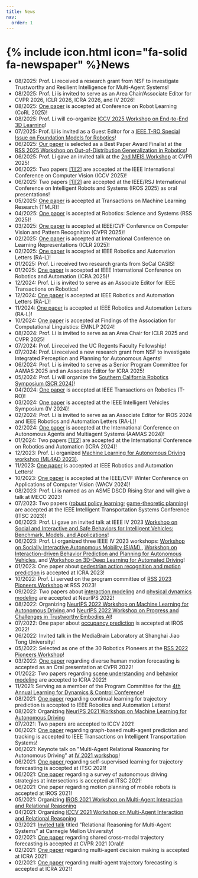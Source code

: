 ```yaml
---
title: News
nav:
  order: 1
---
```


# {% include icon.html icon="fa-solid fa-newspaper" %}News
- 08/2025: Prof. Li received a research grant from NSF to investigate Trustworthy and Resilient Intelligence for Multi-Agent Systems!
- 08/2025: Prof. Li is invited to serve as an Area Chair/Associate Editor for CVPR 2026, ICLR 2026, ICRA 2026, and IV 2026!
- 08/2025: [One paper](https://arxiv.org/abs/2508.05634) is accepted at Conference on Robot Learning (CoRL 2025)!
- 08/2025: Prof. Li will co-organize [ICCV 2025 Workshop on End-to-End 3D Learning](https://e2e3d.github.io/)!
- 07/2025: Prof. Li is invited as a Guest Editor for a [IEEE T-RO Special Issue on Foundation Models for Robotics](https://www.ieee-ras.org/publications/t-ro/special-issues/foundation-models-for-robotics)!
- 06/2025: [Our paper](https://openreview.net/forum?id=vR4KJOkgwh) is selected as a Best Paper Award Finalist at the [RSS 2025 Workshop on Out-of-Distribution Generalization in Robotics](https://sites.google.com/stanford.edu/ood-workshop-rss-25/home)!
- 06/2025: Prof. Li gave an invited talk at the [2nd MEIS Workshop](https://coop-intelligence.github.io/) at CVPR 2025!
- 06/2025: Two papers [\[1\]](https://arxiv.org/abs/2503.24381)[\[2\]](https://arxiv.org/abs/2503.15742) are accepted at the IEEE International Conference on Computer Vision (ICCV 2025)!
- 06/2025: Two papers [\[1\]](https://arxiv.org/abs/2503.03796)[\[2\]](https://arxiv.org/abs/2409.10699) are accepted at the IEEE/RSJ International Conference on Intelligent Robots and Systems (IROS 2025) as oral presentations!
- 05/2025: [One paper](https://arxiv.org/abs/2410.03626) is accepted at Transactions on Machine Learning Research (TMLR)!
- 04/2025: [One paper](https://arxiv.org/abs/2407.21126) is accepted at Robotics: Science and Systems (RSS 2025)!
- 03/2025: [One paper](https://arxiv.org/abs/2503.13947) is accepted at IEEE/CVF Conference on Computer Vision and Pattern Recognition (CVPR 2025)!
- 02/2025: [One paper](https://arxiv.org/abs/2501.18616) is accepted at International Conference on Learning Representations (ICLR 2025)!
- 02/2025: [One paper](https://arxiv.org/abs/2403.17916) is accepted at IEEE Robotics and Automation Letters (RA-L)!
- 01/2025: Prof. Li received two research grants from SoCal OASIS!
- 01/2025: [One paper](https://arxiv.org/abs/2409.20560) is accepted at IEEE International Conference on Robotics and Automation (ICRA 2025)!
- 12/2024: Prof. Li is invited to serve as an Associate Editor for IEEE Transactions on Robotics!
- 12/2024: [One paper](https://arxiv.org/abs/2407.09475) is accepted at IEEE Robotics and Automation Letters (RA-L)!
- 11/2024: [One paper](https://arxiv.org/abs/2407.15839) is accepted at IEEE Robotics and Automation Letters (RA-L)!
- 10/2024: [One paper](https://aclanthology.org/2024.findings-emnlp.753/) is accepted at Findings of the Association for Computational Linguistics: EMNLP 2024!
- 08/2024: Prof. Li is invited to serve as an Area Chair for ICLR 2025 and CVPR 2025!
- 07/2024: Prof. Li received the UC Regents Faculty Fellowship!
- 07/2024: Prof. Li received a new research grant from NSF to investigate Integrated Perception and Planning for Autonomous Agents!
- 06/2024: Prof. Li is invited to serve as a Senior Program Committee for AAMAS 2025 and an Associate Editor for ICRA 2025!
- 05/2024: Prof. Li will organize the [Southern California Robotics Symposium (SCR 2024)](https://robotics.ucr.edu/scr-2024)!
- 04/2024: [One paper](https://arxiv.org/abs/2311.16091) is accepted at IEEE Transactions on Robotics (T-RO)!
- 03/2024: [One paper](https://arxiv.org/abs/2310.01723) is accepted at the IEEE Intelligent Vehicles Symposium (IV 2024)!
- 02/2024: Prof. Li is invited to serve as an Associate Editor for IROS 2024 and IEEE Robotics and Automation Letters (RA-L)!
- 02/2024: [One paper](https://www.ifaamas.org/Proceedings/aamas2024/pdfs/p2357.pdf) is accepted at the International Conference on Autonomous Agents and Multiagent Systems (AAMAS 2024)!
- 01/2024: Two papers [\[1\]](https://arxiv.org/abs/2309.13893)[\[2\]](https://arxiv.org/abs/2403.06041) are accepted at the International Conference on Robotics and Automation (ICRA 2024)!
- 12/2023: Prof. Li organized [Machine Learning for Autonomous Driving workshop (ML4AD 2023)](https://ml4ad.github.io/).
- 11/2023: [One paper](https://ieeexplore.ieee.org/document/10356778) is accepted at IEEE Robotics and Automation Letters!
- 10/2023: [One paper](https://arxiv.org/abs/2309.06597) is accepted at the IEEE/CVF Winter Conference on Applications of Computer Vision (WACV 2024)!
- 08/2023: Prof. Li is named as an ASME DSCD Rising Star and will give a talk at MECC 2023!
- 07/2023: Two papers ([robust policy learning](https://arxiv.org/abs/2307.10160); [game-theoretic planning](https://www.researchgate.net/publication/374831905_Game_Theory-Based_Simultaneous_Prediction_and_Planning_for_Autonomous_Vehicle_Navigation_in_Crowded_Environments)) are accepted at the IEEE Intelligent Transportation Systems Conference (ITSC 2023)!
- 06/2023: Prof. Li gave an invited talk at IEEE IV 2023 [Workshop on Social and Interactive and Safe Behaviors for Intelligent Vehicles: Benchmark, Models, and Applications](https://sites.google.com/view/iv2023-social)!
- 06/2023: Prof. Li organized three IEEE IV 2023 workshops: [Workshop on Socially Interactive Autonomous Mobility (SIAM) ](https://interactive-driving.github.io/), [Workshop on Interaction-driven Behavior Prediction and Planning for Autonomous Vehicles](https://kit-mrt.github.io/iv2023-workshop/), and [Workshop on 3D-Deep Learning for Automated Driving](https://sites.google.com/view/3d-dlad-v5-iv2023/home?authuser=0)!
- 01/2023: One paper about [pedestrian action recognition and motion prediction](http://arxiv.org/abs/2306.01075) is accepted at ICRA 2023!
- 10/2022: Prof. Li served on the program committee of [RSS 2023 Pioneers Workshop](https://sites.google.com/view/rsspioneers2023/home?authuser=0) at RSS 2023!
- 09/2022: Two papers about [interaction modeling](https://arxiv.org/abs/2208.10660) and [physical dynamics modeling](https://jiachenli94.github.io/) are accepted at NeurIPS 2022!
- 08/2022: Organizing [NeurIPS 2022 Workshop on Machine Learning for Autonomous Driving ](https://ml4ad.github.io/)and [NeurIPS 2022 Workshop on Progress and Challenges in Trustworthy Embodies AI](https://sites.google.com/berkeley.edu/trustworthy-embodied-ai)!
- 07/2022: One paper about [occupancy prediction](https://arxiv.org/abs/2209.13172) is accepted at IROS 2022!
- 06/2022: Invited talk in the MediaBrain Laboratory at Shanghai Jiao Tong University!
- 05/2022: Selected as one of the 30 Robotics Pioneers at the [RSS 2022 Pioneers Workshop](https://sites.google.com/view/rsspioneers2022/participants?authuser=0)!
- 03/2022: [One paper](https://openaccess.thecvf.com/content/CVPR2022/html/Ma_Multi-Objective_Diverse_Human_Motion_Prediction_With_Knowledge_Distillation_CVPR_2022_paper.html) regarding diverse human motion forecasting is accepted as an Oral presentation at CVPR 2022!
- 01/2022: Two papers regarding [scene understanding](http://arxiv.org/abs/2203.02634) and [behavior modeling](https://arxiv.org/abs/2109.14128) are accepted to ICRA 2022!
- 11/2021: Serving as a member of the Program Committee for the [4th Annual Learning for Dynamics & Control Conference](https://l4dc.stanford.edu/)!
- 08/2021: [One paper](https://ieeexplore.ieee.org/document/9512468O) regarding continual learning for trajectory prediction is accepted to IEEE Robotics and Automation Letters!
- 08/2021: Organizing [NeurIPS 2021 Workshop on Machine Learning for Autonomous Driving](https://ml4ad.github.io/2021)
- 07/2021: Two papers are accepted to ICCV 2021!
- 06/2021: [One paper](https://arxiv.org/abs/2102.09117) regarding graph-based multi-agent prediction and tracking is accepted to IEEE Transactions on Intelligent Transportation Systems!
- 06/2021: Keynote talk on "Multi-Agent Relational Reasoning for Autonomous Driving" at [IV 2021 workshop](https://kit-mrt.github.io/iv2021-workshop/)!
- 06/2021: [One paper ](https://ieeexplore.ieee.org/document/9564510)regarding self-supervised learning for trajectory forecasting is accepted at ITSC 2021!
- 06/2021: [One paper](https://arxiv.org/abs/2106.13052) regarding a survey of autonomous driving strategies at intersections is accepted at ITSC 2021!
- 06/2021: One paper regarding motion planning of mobile robots is accepted at IROS 2021!
- 05/2021: Organizing [IROS 2021 Workshop on Multi-Agent Interaction and Relational Reasoning](https://iros.mair2.com/)
- 04/2021: Organizing [ICCV 2021 Workshop on Multi-Agent Interaction and Relational Reasoning](https://www.mair2.com/)
- 03/2021: [Invited talk](https://www.ri.cmu.edu/event/relational-reasoning-for-multi-agent-systems/) titled "Relational Reasoning for Multi-Agent Systems" at Carnegie Mellon University!
- 02/2021: [One paper](https://arxiv.org/abs/2011.08436) regarding shared cross-modal trajectory forecasting is accepted at CVPR 2021 (Oral)!
- 02/2021: [One paper](http://arxiv.org/abs/2011.04251) regarding multi-agent decision making is accepted at ICRA 2021!
- 02/2021: [One paper](https://arxiv.org/abs/2106.02930) regarding multi-agent trajectory forecasting is accepted at ICRA 2021!